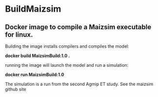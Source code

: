 # BuildMaizsim
## Docker image to compile a Maizsim executable for linux.
Building the image installs compilers and  compiles the model:

**docker build MaizsimBuild:1.0 .**

running the image will launch the model and run a simulation:

**docker run MaizsimBuild:1.0**

The simulation is a run from the second Agmip  ET study. See the maizsim github site

